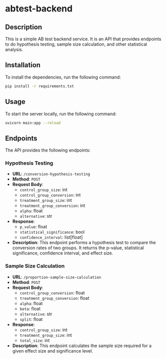 # abtest-backend

## Description

This is a simple AB test backend service. It is an API that provides endpoints to do hypothesis testing, sample size calculation, and other statistical analysis.

## Installation

To install the dependencies, run the following command:

```bash
pip install -r requirements.txt
```

## Usage

To start the server locally, run the following command:

```bash
uvicorn main:app --reload
```

## Endpoints

The API provides the following endpoints:

### Hypothesis Testing

- **URL**: `/conversion-hypothesis-testing`
- **Method**: `POST`
- **Request Body**:
  - `control_group_size`: int
  - `control_group_conversion`: int
  - `treatment_group_size`: int
  - `treatment_group_conversion`: int
  - `alpha`: float
  - `alternative`: str
- **Response**:
  - `p_value`: float
  - `statistical_significance`: bool
  - `confidence_interval`: list[float]
- **Description**: This endpoint performs a hypothesis test to compare the conversion rates of two groups. It returns the p-value, statistical significance, confidence interval, and effect size.

### Sample Size Calculation

- **URL**: `/proportion-sample-size-calculation`
- **Method**: `POST`
- **Request Body**:
  - `control_group_conversion`: float
  - `treatment_group_conversion`: float
  - `alpha`: float
  - `beta`: float
  - `alternative`: str
  - `split`: float
- **Response**:
  - `control_group_size`: int
  - `treatment_group_size`: int
  - `total_size`: int
- **Description**: This endpoint calculates the sample size required for a given effect size and significance level.
